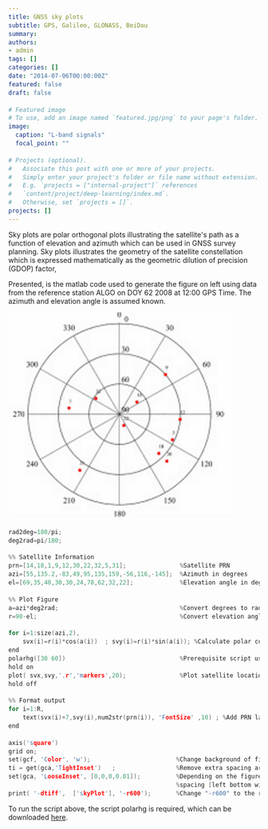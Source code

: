 ```yaml
---
title: GNSS sky plots
subtitle: GPS, Galileo, GLONASS, BeiDou
summary: 
authors:
- admin
tags: []
categories: []
date: "2014-07-06T00:00:00Z"
featured: false
draft: false

# Featured image
# To use, add an image named `featured.jpg/png` to your page's folder. 
image:
  caption: "L-band signals"
  focal_point: ""

# Projects (optional).
#   Associate this post with one or more of your projects.
#   Simply enter your project's folder or file name without extension.
#   E.g. `projects = ["internal-project"]` references 
#   `content/project/deep-learning/index.md`.
#   Otherwise, set `projects = []`.
projects: []
---
```


Sky plots are polar orthogonal plots illustrating the satellite's path as a function of elevation and azimuth which can be used in GNSS survey planning. Sky plots illustrates the geometry of the satellite constellation which is expressed mathematically as the geometric dilution of precision (GDOP) factor,

Presented, is the matlab code used to generate the figure on left using data from the reference station ALGO on DOY 62 2008 at 12:00 GPS Time. The azimuth and elevation angle is assumed known.


![png](./skyplot.png)

```c
rad2deg=180/pi;
deg2rad=pi/180;

%% Satellite Information
prn=[14,18,1,9,12,30,22,32,5,31];               %Satellite PRN
azi=[55,135.2,-83,49,95,135,159,-56,116,-145];  %Azimuth in degrees
el=[69,35,40,30,30,24,78,62,32,22];             %Elevation angle in degrees

%% Plot Figure
a=azi*deg2rad;                                  %Convert degrees to radians
r=90-el;                                        %Convert elevation angle to zenith

for i=1:size(azi,2), 
    svx(i)=r(i)*cos(a(i))  ; svy(i)=r(i)*sin(a(i)); %Calculate polar co-ordinates
end
polarhg([30 60])                                %Prerequisite script used to format axis
hold on
plot( svx,svy,'.r','markers',20);               %Plot satellite location
hold off

%% Format output 
for i=1:R,
    text(svx(i)+7,svy(i),num2str(prn(i)), 'FontSize' ,10) ; %Add PRN labels to each point
end

axis('square')
grid on;  
set(gcf, 'Color', 'w');                        %Change background of figure from grey to white
ti = get(gca,'TightInset')   ;                 %Remove extra spacing around figure
set(gca, 'LooseInset', [0,0,0,0.01]);          %Depending on the figure, you may need to add extra
                                               %spacing [left bottom width height])
print( '-dtiff',  ['skyPlot'], '-r600');       %Change "-r600" to the required DPI

```

To run the script above, the script polarhg is required, which can be downloaded [here](./polarhg.m).